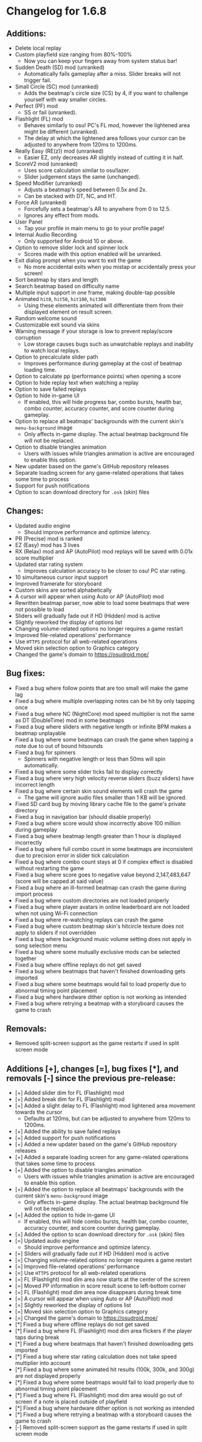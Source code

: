 Changelog for 1.6.8
===================
## Additions:

- Delete local replay
- Custom playfield size ranging from 80%-100%
    - Now you can keep your fingers away from system status bar!
- Sudden Death (SD) mod (unranked)
    - Automatically fails gameplay after a miss. Slider breaks will not trigger fail.
- Small Circle (SC) mod (unranked)
    - Adds the beatmap's circle size (CS) by 4, if you want to challenge yourself with way smaller circles.
- Perfect (PF) mod
    - SS or fail (unranked).
- Flashlight (FL) mod
    - Behaves similarly to osu! PC's FL mod, however the lightened area might be different (unranked).
    - The delay at which the lightened area follows your cursor can be adjusted to anywhere from 120ms to 1200ms.
- Really Easy (RE(z)) mod (unranked)
    - Easier EZ, only decreases AR slightly instead of cutting it in half.
- ScoreV2 mod (unranked)
    - Uses score calculation similar to osu!lazer.
    - Slider judgement stays the same (unchanged).
- Speed Modifier (unranked)
    - Adjusts a beatmap's speed between 0.5x and 2x.
    - Can be stacked with DT, NC, and HT.
- Force AR (unranked)
    - Forcefully sets a beatmap's AR to anywhere from 0 to 12.5.
    - Ignores any effect from mods.
- User Panel
    - Tap your profile in main menu to go to your profile page!
- Internal Audio Recording
    - Only supported for Android 10 or above.
- Option to remove slider lock and spinner lock
    - Scores made with this option enabled will be unranked.
- Exit dialog prompt when you want to exit the game
    - No more accidental exits when you mistap or accidentally press your screen!
- Sort beatmap by stars and length
- Search beatmap based on difficulty name
- Multiple input support in one frame, making double-tap possible
- Animated `hit0`, `hit50`, `hit100`, `hit300`
    - Using these elements animated will differentiate them from their displayed element on result screen.
- Random welcome sound
- Customizable exit sound via skins
- Warning message if your storage is low to prevent replay/score corruption
    - Low storage causes bugs such as unwatchable replays and inability to watch local replays.
- Option to precalculate slider path
    - Improves performance during gameplay at the cost of beatmap loading time.
- Option to calculate pp (performance points) when opening a score
- Option to hide replay text when watching a replay
- Option to save failed replays
- Option to hide in-game UI
    - If enabled, this will hide progress bar, combo bursts, health bar, combo counter, accuracy counter, and score counter during gameplay.
- Option to replace all beatmaps' backgrounds with the current skin's `menu-background` image
    - Only affects in-game display. The actual beatmap background file will not be replaced.
- Option to disable triangles animation
    - Users with issues while triangles animation is active are encouraged to enable this option.
- New updater based on the game's GitHub repository releases
- Separate loading screen for any game-related operations that takes some time to process
- Support for push notifications
- Option to scan download directory for `.osk` (skin) files

## Changes:

- Updated audio engine
    - Should improve performance and optimize latency.
- PR (Precise) mod is ranked
- EZ (Easy) mod has 3 lives
- RX (Relax) mod and AP (AutoPilot) mod replays will be saved with 0.01x score multiplier
- Updated star rating system
    - Improves calculation accuracy to be closer to osu! PC star rating.
- 10 simultaneous cursor input support
- Improved framerate for storyboard
- Custom skins are sorted alphabetically
- A cursor will appear when using Auto or AP (AutoPilot) mod
- Rewritten beatmap parser, now able to load some beatmaps that were not possible to load
- Sliders will gradually fade out if HD (Hidden) mod is active
- Slightly reworked the display of options list
- Changing volume-related options no longer requires a game restart
- Improved file-related operations' performance
- Use `HTTPS` protocol for all web-related operations
- Moved skin selection option to Graphics category
- Changed the game's domain to https://osudroid.moe/

## Bug fixes:

- Fixed a bug where follow points that are too small will make the game lag
- Fixed a bug where multiple overlapping notes can be hit by only tapping once
- Fixed a bug where NC (NightCore) mod speed multiplier is not the same as DT (DoubleTime) mod in some beatmaps
- Fixed a bug where sliders with negative length or infinite BPM makes a beatmap unplayable
- Fixed a bug where some beatmaps can crash the game when tapping a note due to out of bound hitsounds
- Fixed a bug for spinners
    - Spinners with negative length or less than 50ms will spin automatically.
- Fixed a bug where some slider ticks fail to display correctly
- Fixed a bug where very high velocity reverse sliders (buzz sliders) have incorrect length
- Fixed a bug where certain skin sound elements will crash the game
    - The game will ignore audio files smaller than 1 KB will be ignored.
- Fixed SD card bug by moving library cache file to the game's private directory
- Fixed a bug in navigation bar (should disable properly)
- Fixed a bug where score would show incorrectly above 100 million during gameplay
- Fixed a bug where beatmap length greater than 1 hour is displayed incorrectly
- Fixed a bug where full combo count in some beatmaps are inconsistent due to precision error in slider tick calculation
- Fixed a bug where combo count stays at 0 if complex effect is disabled without restarting the game
- Fixed a bug where score goes to negative value beyond 2,147,483,647 (score will be capped at said value)
- Fixed a bug where an ill-formed beatmap can crash the game during import process
- Fixed a bug where custom directories are not loaded properly
- Fixed a bug where player avatars in online leaderboard are not loaded when not using Wi-Fi connection
- Fixed a bug where re-watching replays can crash the game
- Fixed a bug where custom beatmap skin's hitcircle texture does not apply to sliders if not overridden
- Fixed a bug where background music volume setting does not apply in song selection menu
- Fixed a bug where some mutually exclusive mods can be selected together
- Fixed a bug where offline replays do not get saved
- Fixed a bug where beatmaps that haven't finished downloading gets imported
- Fixed a bug where some beatmaps would fail to load properly due to abnormal timing point placement
- Fixed a bug where hardware dither option is not working as intended
- Fixed a bug where retrying a beatmap with a storyboard causes the game to crash

## Removals:

- Removed split-screen support as the game restarts if used in split screen mode

## Additions [+], changes [=], bug fixes [*], and removals [-] since the previous pre-release:

- [+] Added slider dim for FL (Flashlight) mod
- [+] Added break dim for FL (Flashlight) mod
- [+] Added a slight delay to FL (Flashlight) mod lightened area movement towards the cursor
    - Defaults at 120ms, but can be adjusted to anywhere from 120ms to 1200ms.
- [+] Added the ability to save failed replays
- [+] Added support for push notifications
- [+] Added a new updater based on the game's GitHub repository releases
- [+] Added a separate loading screen for any game-related operations that takes some time to process
- [+] Added the option to disable triangles animation
    - Users with issues while triangles animation is active are encouraged to enable this option.
- [+] Added the option to replace all beatmaps' backgrounds with the current skin's `menu-background` image
    - Only affects in-game display. The actual beatmap background file will not be replaced.
- [+] Added the option to hide in-game UI
    - If enabled, this will hide combo bursts, health bar, combo counter, accuracy counter, and score counter during gameplay.
- [+] Added the option to scan download directory for `.osk` (skin) files
- [=] Updated audio engine
    - Should improve performance and optimize latency.
- [=] Sliders will gradually fade out if HD (Hidden) mod is active
- [=] Changing volume-related options no longer requires a game restart
- [=] Improved file-related operations' performance
- [=] Use `HTTPS` protocol for all web-related operations
- [=] FL (Flashlight) mod dim area now starts at the center of the screen
- [=] Moved PP information in score result scene to left-bottom corner
- [=] FL (Flashlight) mod dim area now disappears during break time
- [=] A cursor will appear when using Auto or AP (AutoPilot) mod
- [=] Slightly reworked the display of options list
- [=] Moved skin selection option to Graphics category
- [=] Changed the game's domain to https://osudroid.moe/
- [*] Fixed a bug where offline replays do not get saved
- [*] Fixed a bug where FL (Flashlight) mod dim area flickers if the player taps during break
- [*] Fixed a bug where beatmaps that haven't finished downloading gets imported
- [*] Fixed a bug where star rating calculation does not take speed multiplier into account
- [*] Fixed a bug where some animated hit results (100k, 300k, and 300g) are not displayed properly
- [*] Fixed a bug where some beatmaps would fail to load properly due to abnormal timing point placement
- [*] Fixed a bug where FL (Flashlight) mod dim area would go out of screen if a note is placed outside of playfield
- [*] Fixed a bug where hardware dither option is not working as intended
- [*] Fixed a bug where retrying a beatmap with a storyboard causes the game to crash
- [-] Removed split-screen support as the game restarts if used in split screen mode
